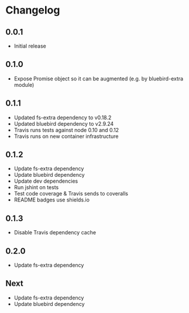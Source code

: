# Changelog

## 0.0.1

* Initial release

## 0.1.0

* Expose Promise object so it can be augmented (e.g. by bluebird-extra module)

## 0.1.1

* Updated fs-extra dependency to v0.18.2
* Updated bluebird dependency to v2.9.24
* Travis runs tests against node 0.10 and 0.12
* Travis runs on new container infrastructure

## 0.1.2

* Update fs-extra dependency
* Update bluebird dependency
* Update dev dependencies
* Run jshint on tests
* Test code coverage & Travis sends to coveralls
* README badges use shields.io

## 0.1.3

* Disable Travis dependency cache

## 0.2.0

* Update fs-extra dependency

## Next

* Update fs-extra dependency
* Update bluebird dependency
